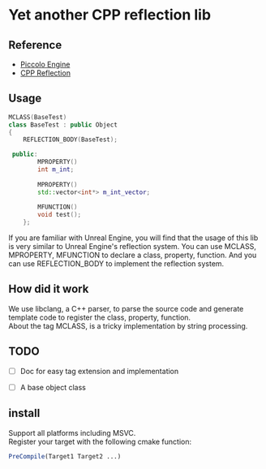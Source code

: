 # Yet another CPP reflection lib
## Reference
- [Piccolo Engine](https://github.com/BoomingTech/Piccolo/tree/main/engine/source/meta_parser)
- [CPP Reflection](https://github.com/AustinBrunkHorst/CPP-Reflection)

## Usage
```CPP
MCLASS(BaseTest)
class BaseTest : public Object
{
    REFLECTION_BODY(BaseTest);

 public:
        MPROPERTY()
        int m_int;
        
        MPROPERTY()
        std::vector<int*> m_int_vector;
        
        MFUNCTION()
        void test();
    };
```
If you are familiar with Unreal Engine, you will find that the usage of this lib is very similar to Unreal Engine's reflection system. You can use MCLASS, MPROPERTY, MFUNCTION to declare a class, property, function. And you can use REFLECTION_BODY to implement the reflection system.  

## How did it work

We use libclang, a C++ parser, to parse the source code and generate template code to register the class, property, function.  
About the tag MCLASS, is a tricky implementation by string processing.

## TODO
- [ ] Doc for easy tag extension and implementation
- [ ] A base object class 


## install
Support all platforms including MSVC.  
Register your target with the following cmake function:
```cmake
PreCompile(Target1 Target2 ...)
```
